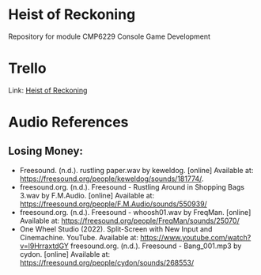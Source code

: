 # Heist of Reckoning

Repository for module CMP6229 Console Game Development

# Trello

Link: [Heist of Reckoning](https://trello.com/b/uKZ0Kifl/kanban-heist-of-reckoning)

# Audio References

## Losing Money:

- Freesound. (n.d.). rustling paper.wav by keweldog. [online] Available at: https://freesound.org/people/keweldog/sounds/181774/.
- freesound.org. (n.d.). Freesound - Rustling Around in Shopping Bags 3.wav by F.M.Audio. [online] Available at: https://freesound.org/people/F.M.Audio/sounds/550939/
- freesound.org. (n.d.). Freesound - whoosh01.wav by FreqMan. [online] Available at: https://freesound.org/people/FreqMan/sounds/25070/
- One Wheel Studio (2022). Split-Screen with New Input and Cinemachine. YouTube. Available at: https://www.youtube.com/watch?v=l9HrraxtdGY
  freesound.org. (n.d.). Freesound - Bang_001.mp3 by cydon. [online] Available at: https://freesound.org/people/cydon/sounds/268553/
  ‌
